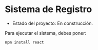  <h1> Sistema de Registro</h1>

 - Estado del proyecto: En construcción.

Para ejecutar el sistema, debes poner:

``` npm install react ```
